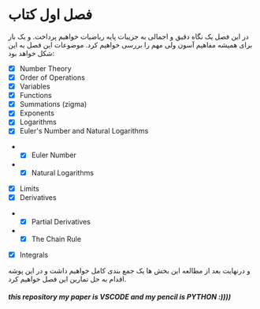 # فصل اول کتاب

در این فصل یک نگاه دقیق و اجمالی به جزییات  پایه ریاضیات خواهیم پرداخت. و یک بار برای همیشه مفاهیم آسون ولی مهم را بررسی خواهیم کرد.
موضوعات این فصل به این شکل خواهد بود:

- [X] Number Theory
- [X] Order of Operations
- [X] Variables
- [X] Functions
- [X] Summations (zigma)
- [X] Exponents
- [X] Logarithms
- [X] Euler's Number and Natural Logarithms
- - [X] Euler Number
- - [X] Natural Logarithms
- [X] Limits
- [X] Derivatives
- - [X] Partial Derivatives
- - [X] The Chain Rule
- [X] Integrals 

و درنهایت بعد از مطالعه این بخش ها یک جمع بندی کامل خواهیم داشت و در این پوشه اقدام به حل تمارین این فصل خواهیم کرد.

##### this repository my paper is VSCODE and my pencil is PYTHON :))))
